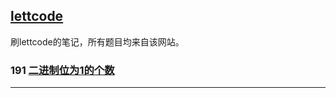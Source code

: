 ## [lettcode][url1]


刷lettcode的笔记，所有题目均来自该网站。

### 191 [二进制位为1的个数](191-bitCount.md)


*****
[url1]:https://leetcode.com/